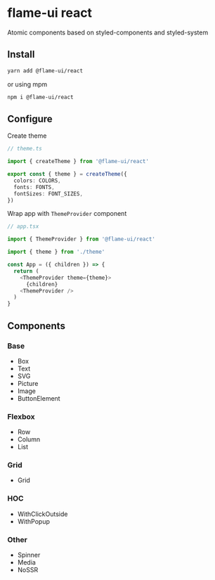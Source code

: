 # flame-ui react

Atomic components based on styled-components and styled-system

## Install

```bash
yarn add @flame-ui/react
```

or using mpm

```bash
npm i @flame-ui/react
```

## Configure

Create theme
```ts
// theme.ts

import { createTheme } from '@flame-ui/react'

export const { theme } = createTheme({
  colors: COLORS,
  fonts: FONTS,
  fontSizes: FONT_SIZES,
})
```

Wrap app with `ThemeProvider` component
```ts
// app.tsx

import { ThemeProvider } from '@flame-ui/react'

import { theme } from './theme'

const App = ({ children }) => {
  return (
    <ThemeProvider theme={theme}>
      {children}
    <ThemeProvider />
  )
}
```

## Components

### Base

- Box
- Text
- SVG
- Picture
- Image
- ButtonElement

### Flexbox

- Row
- Column
- List

### Grid

- Grid

### HOC

- WithClickOutside
- WithPopup

### Other

- Spinner
- Media
- NoSSR
